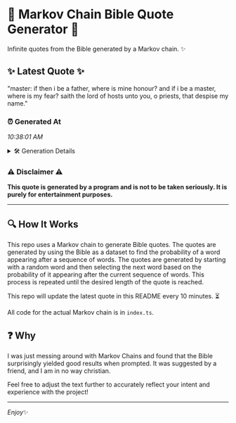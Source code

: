 # 📖 Markov Chain Bible Quote Generator 📖

Infinite quotes from the Bible generated by a Markov chain. ✨

## ✨ Latest Quote ✨
"master: if then i be a father, where is mine honour? and if i be a master, where is my fear? saith the lord of hosts unto you, o priests, that despise my name."

### ⏰ Generated At
*10:38:01 AM*

<details>
    <summary>🛠️ Generation Details</summary>
    <p>
        <strong>🌱 Seed:</strong> master:<br>
        <strong>🔄 Iterations:</strong> 33<br>
        <strong>📜 Context History:</strong><br>[ master: ]: if<br>[ master:, if ]: then<br>[ master:, if, then ]: i<br>[ master:, if, then, i ]: be<br>[ master:, if, then, i, be ]: a<br>[ master:, if, then, i, be, a ]: father,<br>[ if, then, i, be, a, father, ]: where<br>[ then, i, be, a, father,, where ]: is<br>[ i, be, a, father,, where, is ]: mine<br>[ be, a, father,, where, is, mine ]: honour?<br>[ a, father,, where, is, mine, honour? ]: and<br>[ father,, where, is, mine, honour?, and ]: if<br>[ where, is, mine, honour?, and, if ]: i<br>[ is, mine, honour?, and, if, i ]: be<br>[ mine, honour?, and, if, i, be ]: a<br>[ honour?, and, if, i, be, a ]: master,<br>[ and, if, i, be, a, master, ]: where<br>[ if, i, be, a, master,, where ]: is<br>[ i, be, a, master,, where, is ]: my<br>[ be, a, master,, where, is, my ]: fear?<br>[ a, master,, where, is, my, fear? ]: saith<br>[ master,, where, is, my, fear?, saith ]: the<br>[ where, is, my, fear?, saith, the ]: lord<br>[ is, my, fear?, saith, the, lord ]: of<br>[ my, fear?, saith, the, lord, of ]: hosts<br>[ fear?, saith, the, lord, of, hosts ]: unto<br>[ saith, the, lord, of, hosts, unto ]: you,<br>[ the, lord, of, hosts, unto, you, ]: o<br>[ lord, of, hosts, unto, you,, o ]: priests,<br>[ of, hosts, unto, you,, o, priests, ]: that<br>[ hosts, unto, you,, o, priests,, that ]: despise<br>[ unto, you,, o, priests,, that, despise ]: my<br>[ you,, o, priests,, that, despise, my ]: name.<br>
    </p>
</details>

### ⚠️ Disclaimer ⚠️
**This quote is generated by a program and is not to be taken seriously. It is purely for entertainment purposes.**

---

## 🔍 How It Works

This repo uses a Markov chain to generate Bible quotes. The quotes are generated by using the Bible as a dataset to find the probability of a word appearing after a sequence of words. The quotes are generated by starting with a random word and then selecting the next word based on the probability of it appearing after the current sequence of words. This process is repeated until the desired length of the quote is reached.

This repo will update the latest quote in this README every 10 minutes. ⏳

All code for the actual Markov chain is in `index.ts`.

## ❓ Why

I was just messing around with Markov Chains and found that the Bible surprisingly yielded good results when prompted. 
It was suggested by a friend, and I am in no way christian.

Feel free to adjust the text further to accurately reflect your intent and experience with the project!

---

*Enjoy*✨
